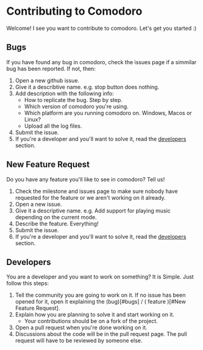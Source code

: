 # Contributing to Comodoro  
Welcome! I see you want to contribute to comodoro. Let's get you started :)  
## Bugs  
If you have found any bug in comodoro, check the issues page if a simmilar bug has been reported. If not, then:  
1. Open a new github issue.  
2. Give it a describtive name. e.g. stop button does nothing.  
3. Add description with the following info:  
    - How to replicate the bug. Step by step.  
    - Which version of comodoro you're using.  
    - Which platform are you running comodoro on. Windows, Macos or Linux?  
    - Upload all the log files.  
4. Submit the issue.  
5. If you're a developer and you'll want to solve it, read the [developers](#developers) section.  
## New Feature Request  
Do you have any feature you'll like to see in comodoro? Tell us!  
1. Check the milestone and issues page to make sure nobody have requested for the feature or we aren't working on it already.  
2. Open a new issue.  
3. Give it a descriptive name. e.g. Add support for playing music depending on the current mode.  
4. Describe the feature. Everything!  
5. Submit the issue.  
6. If you're a developer and you'll want to solve it, read the [developers](#developers) section.  
## Developers  
You are a developer and you want to work on something? It is Simple. Just follow this steps:  
1. Tell the community you are going to work on it.  If no issue has been opened for it, open it explaining the (bug)[#bugs] / ( feature )[#New Feature Request].  
2. Explain how you are planning to solve it and start working on it.  
    - Your contributions should be on a fork of the project.  
3. Open a pull request when you're done working on it.  
4. Discussions about the code will be in the pull request page. The pull request will have to be reviewed by someone else.  
